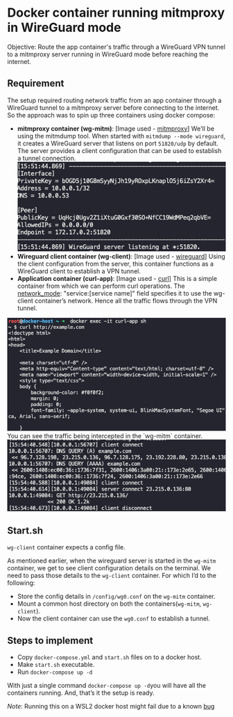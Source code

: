 # Docker container running mitmproxy in WireGuard mode

Objective: Route the app container's traffic through a WireGuard VPN tunnel to a mitmproxy server running in WireGuard mode before reaching the internet.

## Requirement

The setup required routing network traffic from an app container through a WireGuard tunnel to a mitmproxy server before connecting to the internet. So the approach was to spin up three containers using docker compose:

- **mitmproxy container (wg-mitm)**: [Image used - [mitmproxy](https://hub.docker.com/r/mitmproxy/mitmproxy/)] We'll be using the mitmdump tool. When started with `mitmdump --mode wireguard`, it creates a WireGuard server that listens on port `51820/udp` by default. The server provides a client configuration that can be used to establish a tunnel connection.
  <br />
  <img src="/Assets/mitm_wg_ss/1.png">
- **Wireguard client container (wg-client)**: [Image used - [wireguard](https://hub.docker.com/r/linuxserver/wireguard)] Using the client configuration from the server, this container functions as a WireGuard client to establish a VPN tunnel.
- **Application container (curl-app)**: [Image used - [curl](https://hub.docker.com/r/curlimages/curl)] This is a simple container from which we can perform curl operations. The [network_mode](https://docs.docker.com/reference/compose-file/services/#network_mode): "service:[service name]" field specifies it to use the wg-client container’s network. Hence all the traffic flows through the VPN tunnel.
<img src="/Assets/mitm_wg_ss/2.png">
<br />
You can see the traffic being intercepted in the `wg-mitm` container.
<img src="/Assets/mitm_wg_ss/3.png">

## Start.sh

`wg-client` container expects a config file.

As mentioned earlier, when the wireguard server is started in the `wg-mitm` container, we get to see client configuration details on the terminal. We need to pass those details to the `wg-client` container. For which I’d to the following:

- Store the config details in `/config/wg0.conf` on the `wg-mitm` container.
- Mount a common host directory on both the containers(`wg-mitm`, `wg-client`).
- Now the client container can use the `wg0.conf` to establish a tunnel.

## Steps to implement
- Copy `docker-compose.yml` and `start.sh` files on to a docker host.
- Make `start.sh` executable.
- Run `docker-compose up -d`

With just a single command `docker-compose up -d`you will have all the containers running. And, that’s it the setup is ready.

*Note*: Running this on a WSL2 docker host might fail due to a known [bug](https://github.com/linuxserver/docker-wireguard/issues/252)